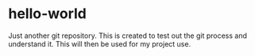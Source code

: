 # hello-world
Just another git repository. This is created to test out the git process and understand it. This will then be used for my project use.
